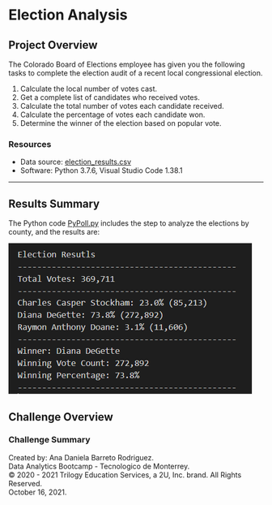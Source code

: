 # Election Analysis

## Project Overview

The Colorado Board of Elections employee has given you the following tasks to complete the election audit of a recent local congressional election.

1. Calculate the local number of votes cast.
2. Get a complete list of candidates who received votes.
3. Calculate the total number of votes each candidate received.
4. Calculate the percentage of votes each candidate won.
5. Determine the winner of the election based on popular vote.

### Resources

- Data source: [election_results.csv](https://github.com/dabarreto/election_analysis/blob/main/Resources/election_results.csv)
- Software: Python 3.7.6, Visual Studio Code 1.38.1
------------------------------------------

## Results Summary

The Python code [PyPoll.py](https://github.com/dabarreto/election_analysis/blob/main/PyPoll.py) includes the step to analyze the elections by county, and the results are:

![Vote_Results](https://github.com/dabarreto/election_analysis/blob/main/Analysis/results_image.PNG)


## Challenge Overview

### Challenge Summary






Created by: Ana Daniela Barreto Rodriguez.\
Data Analytics Bootcamp - Tecnologico de Monterrey.\
© 2020 - 2021 Trilogy Education Services, a 2U, Inc. brand. All Rights Reserved.\
October 16, 2021.
